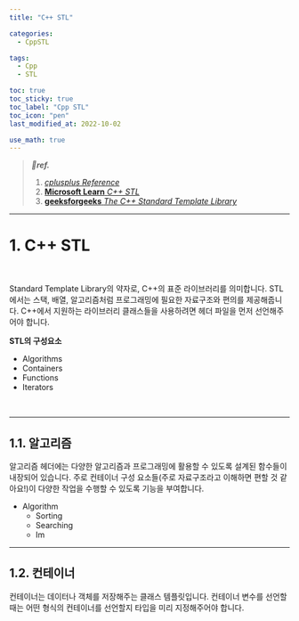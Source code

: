 ```yaml
---
title: "C++ STL"

categories:
  - CppSTL

tags:
  - Cpp
  - STL

toc: true
toc_sticky: true
toc_label: "Cpp STL"
toc_icon: "pen"
last_modified_at: 2022-10-02

use_math: true
---
```


> ***💚ref.***
>
> 1. [*cplusplus Reference*](https://cplusplus.com/reference/)
> 2. [**Microsoft Learn** *C++ STL*](https://learn.microsoft.com/ko-kr/cpp/standard-library/cpp-standard-library-reference?view=msvc-170)
> 3. [**geeksforgeeks** *The C++ Standard Template Library*](https://www.geeksforgeeks.org/the-c-standard-template-library-stl/)

---

# 1. C++ STL

<br>

Standard Template Library의 약자로, C++의 표준 라이브러리를 의미합니다. STL에서는 스택, 배열, 알고리즘처럼 프로그래밍에 필요한 자료구조와 편의를 제공해줍니다. C++에서 지원하는 라이브러리 클래스들을 사용하려면 헤더 파일을 먼저 선언해주어야 합니다.



**STL의 구성요소**

* Algorithms
* Containers
* Functions
* Iterators

<br>

---

## 1.1. 알고리즘

알고리즘 헤더에는 다양한 알고리즘과 프로그래밍에 활용할 수 있도록 설계된 함수들이 내장되어 있습니다. 주로 컨테이너 구성 요소들(주로 자료구조라고 이해하면 편할 것 같아요!)이 다양한 작업을 수행할 수 있도록 기능을 부여합니다.

* Algorithm
  * Sorting
  * Searching
  * Im



---

## 1.2. 컨테이너

컨테이너는 데이터나 객체를 저장해주는 클래스 템플릿입니다. 컨테이너 변수를 선언할 때는 어떤 형식의 컨테이너를 선언할지 타입을 미리 지정해주어야 합니다. 

